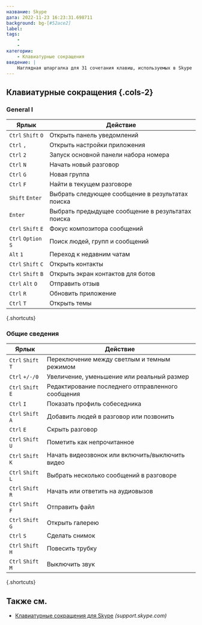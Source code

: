 ```yaml
---
название: Skype
дата: 2022-11-23 16:23:31.698711
background: bg-[#52ace2]
label:
tags:
    -
    -
категории:
    - Клавиатурные сокращения
введение: |
    Наглядная шпаргалка для 31 сочетания клавиш, используемых в Skype
---
```




Клавиатурные сокращения {.cols-2}
------------------



### General I

Ярлык | Действие
---|---
`Ctrl` `Shift` `O` | Открыть панель уведомлений
`Ctrl` `,` | Открыть настройки приложения
`Ctrl` `2` | Запуск основной панели набора номера
`Ctrl` `N` | Начать новый разговор
`Ctrl` `G` | Новая группа
`Ctrl` `F` | Найти в текущем разговоре
`Shift` `Enter` | Выбрать следующее сообщение в результатах поиска
`Enter` | Выбрать предыдущее сообщение в результатах поиска
`Ctrl` `Shift` `E` | Фокус композитора сообщений
`Ctrl` `Option` `S` | Поиск людей, групп и сообщений
`Alt` `1` | Переход к недавним чатам
`Ctrl` `Shift` `C` | Открыть контакты
`Ctrl` `Shift` `B` | Открыть экран контактов для ботов
`Ctrl` `Alt` `O` | Отправить отзыв
`Ctrl` `R` | Обновить приложение
`Ctrl` `T` | Открыть темы
{.shortcuts}



### Общие сведения

Ярлык | Действие
---|---
`Ctrl` `Shift` `T` | Переключение между светлым и темным режимом
`Ctrl` `+/-/0` | Увеличение, уменьшение или реальный размер
`Ctrl` `Shift` `E` | Редактирование последнего отправленного сообщения
`Ctrl` `I` | Показать профиль собеседника
`Ctrl` `Shift` `A` | Добавить людей в разговор или позвонить
`Ctrl` `E` | Скрыть разговор
`Ctrl` `Shift` `U` | Пометить как непрочитанное
`Ctrl` `Shift` `K` | Начать видеозвонок или включить/выключить видео
`Ctrl` `Shift` `L` | Выбрать несколько сообщений в разговоре
`Ctrl` `Shift` `R` | Начать или ответить на аудиовызов
`Ctrl` `Shift` `F` | Отправить файл
`Ctrl` `Shift` `G` | Открыть галерею
`Ctrl` `S` | Сделать снимок
`Ctrl` `Shift` `H` | Повесить трубку
`Ctrl` `Shift` `M` | Выключить звук
{.shortcuts}



Также см.
--------
- [Клавиатурные сокращения для Skype](https://support.skype.com/en/faq/FA12025/what-are-keyboard-shortcuts-and-how-do-i-use-them-in-skype) _(support.skype.com)_
